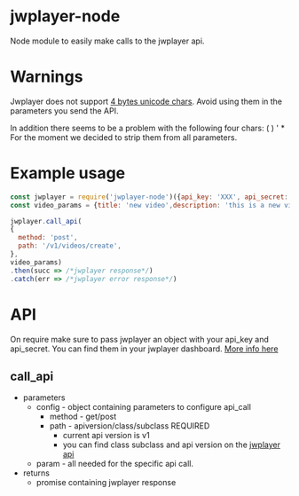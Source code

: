 # jwplayer-node

Node module to easily make calls to the jwplayer api.

# Warnings

Jwplayer does not support [4 bytes unicode chars](https://unicode-table.com/en/#myanmar).
Avoid using them in the parameters you send the API.

In addition there seems to be a problem with the following four chars: ( ) ' *
For the moment we decided to strip them from all parameters.

# Example usage
```javascript
const jwplayer = require('jwplayer-node')({api_key: 'XXX', api_secret: 'XXXXX'})
const video_params = {title: 'new video',description: 'this is a new video I am uploading'}

jwplayer.call_api(
{
  method: 'post',
  path: '/v1/videos/create',
},
video_params)
.then(succ => /*jwplayer response*/)
.catch(err => /*jwplayer error response*/)
```
# API

On require make sure to pass jwplayer an object with your api_key and api_secret. You can find them in your jwplayer dashboard. [More info here](https://support.jwplayer.com/customer/portal/articles/2339133-accessing-your-api-key-secret)

## call_api

* parameters
  * config - object containing parameters to configure api_call
    * method - get/post
    * path - apiversion/class/subclass REQUIRED
      * current api version is v1
      * you can find class subclass and api version on the [jwplayer api](https://developer.jwplayer.com/jw-platform/reference/v1/)
  * param - all needed for the specific api call.
* returns
  * promise containing jwplayer response

